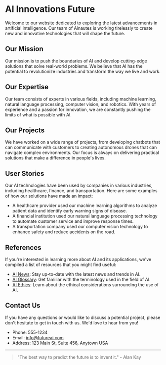 <!--font:Exo 2-->

# AI Innovations Future

Welcome to our website dedicated to exploring the latest advancements in artificial intelligence. Our team of Ainautes is working tirelessly to create new and innovative technologies that will shape the future.

## Our Mission

Our mission is to push the boundaries of AI and develop cutting-edge solutions that solve real-world problems. We believe that AI has the potential to revolutionize industries and transform the way we live and work.

## Our Expertise

Our team consists of experts in various fields, including machine learning, natural language processing, computer vision, and robotics. With years of experience and a passion for innovation, we are constantly pushing the limits of what is possible with AI.

## Our Projects

We have worked on a wide range of projects, from developing chatbots that can communicate with customers to creating autonomous drones that can navigate complex environments. Our focus is always on delivering practical solutions that make a difference in people's lives.

## User Stories

Our AI technologies have been used by companies in various industries, including healthcare, finance, and transportation. Here are some examples of how our solutions have made an impact:

- A healthcare provider used our machine learning algorithms to analyze patient data and identify early warning signs of disease.
- A financial institution used our natural language processing technology to automate customer service and improve response times.
- A transportation company used our computer vision technology to enhance safety and reduce accidents on the road.

## References

If you're interested in learning more about AI and its applications, we've compiled a list of resources that you might find useful:

- [AI News](#ai-news): Stay up-to-date with the latest news and trends in AI.
- [AI Glossary](#ai-glossary): Get familiar with the terminology used in the field of AI.
- [AI Ethics](#ai-ethics): Learn about the ethical considerations surrounding the use of AI.

## Contact Us

If you have any questions or would like to discuss a potential project, please don't hesitate to get in touch with us. We'd love to hear from you!

- Phone: 555-1234
- Email: info@futureai.com
- Address: 123 Main St, Suite 456, Anytown USA

---

> "The best way to predict the future is to invent it." - Alan Kay

<!--

Write me content for website with wallpaper which alt text is:

"A team of Ainautes working tirelessly in a massive AI factory, creating new and innovative technologies for the future."

The name/title of the page should not be 1:1 copy of the alt text but rather a real content of the website which is using this wallpaper.

- Use markdown format 
- Start with heading
- Heading should be short and concise
- The content should look like a real website 
- The website should not be about the wallpaper, wallpaper is just a related background
- Heading should be contain work "wallpaper" or "background"
- Include real sections like references, contact, user stories, etc. use things relevant to the page purpose.
- Feel free to use structure like headings, bullets, numbering, blockquotes, paragraphs, horizontal lines, etc.
- You can use formatting like bold or _italic_
- You can include UTF-8 emojis
- Links should be only #hash anchors (and you can refer to the document itself)
- Do not include images


---


# The Future of AI: Innovations and Technologies

Welcome to our website dedicated to exploring the latest advancements in artificial intelligence. Our team of Ainautes is working tirelessly to create new and innovative technologies that will shape the future.

## Our Mission

Our mission is to push the boundaries of AI and develop cutting-edge solutions that solve real-world problems. We believe that AI has the potential to revolutionize industries and transform the way we live and work.

## Our Expertise

Our team consists of experts in various fields, including machine learning, natural language processing, computer vision, and robotics. With years of experience and a passion for innovation, we are constantly pushing the limits of what is possible with AI.

## Our Projects

We have worked on a wide range of projects, from developing chatbots that can communicate with customers to creating autonomous drones that can navigate complex environments. Our focus is always on delivering practical solutions that make a difference in people's lives.

## User Stories

Our AI technologies have been used by companies in various industries, including healthcare, finance, and transportation. Here are some examples of how our solutions have made an impact:

- A healthcare provider used our machine learning algorithms to analyze patient data and identify early warning signs of disease.
- A financial institution used our natural language processing technology to automate customer service and improve response times.
- A transportation company used our computer vision technology to enhance safety and reduce accidents on the road.

## References

If you're interested in learning more about AI and its applications, we've compiled a list of resources that you might find useful:

- [AI News](#ai-news): Stay up-to-date with the latest news and trends in AI.
- [AI Glossary](#ai-glossary): Get familiar with the terminology used in the field of AI.
- [AI Ethics](#ai-ethics): Learn about the ethical considerations surrounding the use of AI.

## Contact Us

If you have any questions or would like to discuss a potential project, please don't hesitate to get in touch with us. We'd love to hear from you!

- Phone: 555-1234
- Email: info@futureai.com
- Address: 123 Main St, Suite 456, Anytown USA

---

> "The best way to predict the future is to invent it." - Alan Kay

-->
